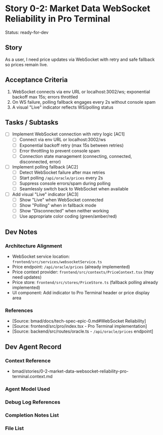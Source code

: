 # Story 0-2: Market Data WebSocket Reliability in Pro Terminal

Status: ready-for-dev

## Story

As a user, I need price updates via WebSocket with retry and safe fallback so prices remain live.

## Acceptance Criteria

1. WebSocket connects via env URL or localhost:3002/ws; exponential backoff max 15s; errors throttled
2. On WS failure, polling fallback engages every 2s without console spam
3. A visual "Live" indicator reflects WS/polling status

## Tasks / Subtasks

- [ ] Implement WebSocket connection with retry logic [AC1]
  - [ ] Connect via env URL or localhost:3002/ws
  - [ ] Exponential backoff retry (max 15s between retries)
  - [ ] Error throttling to prevent console spam
  - [ ] Connection state management (connecting, connected, disconnected, error)
- [ ] Implement polling fallback [AC2]
  - [ ] Detect WebSocket failure after max retries
  - [ ] Start polling `/api/oracle/prices` every 2s
  - [ ] Suppress console errors/spam during polling
  - [ ] Seamlessly switch back to WebSocket when available
- [ ] Add visual "Live" indicator [AC3]
  - [ ] Show "Live" when WebSocket connected
  - [ ] Show "Polling" when in fallback mode
  - [ ] Show "Disconnected" when neither working
  - [ ] Use appropriate color coding (green/amber/red)

## Dev Notes

### Architecture Alignment
- WebSocket service location: `frontend/src/services/websocketService.ts`
- Price endpoint: `/api/oracle/prices` (already implemented)
- Price context provider: `frontend/src/contexts/PriceContext.tsx` (may need updates)
- Price store: `frontend/src/stores/PriceStore.ts` (fallback polling already implemented)
- UI component: Add indicator to Pro Terminal header or price display area

### References
- [Source: bmad/docs/tech-spec-epic-0.md#WebSocket Reliability]
- [Source: frontend/src/pro/index.tsx - Pro Terminal implementation]
- [Source: backend/src/routes/oracle.ts - `/api/oracle/prices` endpoint]

## Dev Agent Record

### Context Reference

- bmad/stories/0-2-market-data-websocket-reliability-pro-terminal.context.md

### Agent Model Used

### Debug Log References

### Completion Notes List

### File List

